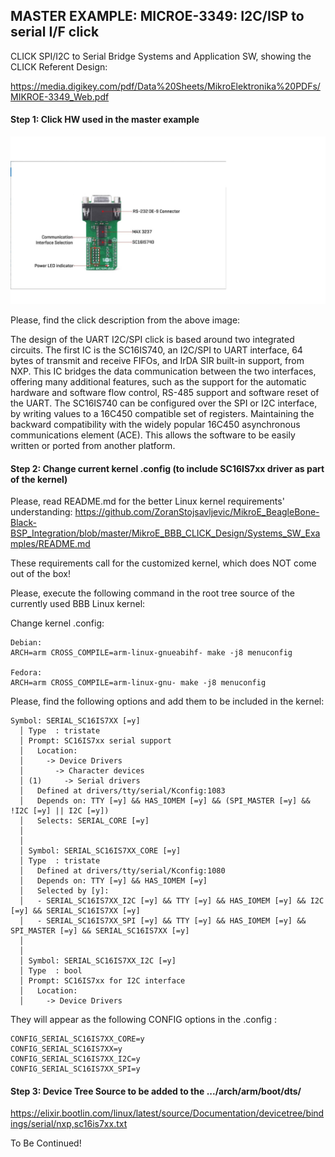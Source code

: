 ## MASTER EXAMPLE: MICROE-3349: I2C/ISP to serial I/F click

CLICK SPI/I2C to Serial Bridge Systems and Application SW, showing the CLICK Referent Design:

https://media.digikey.com/pdf/Data%20Sheets/MikroElektronika%20PDFs/MIKROE-3349_Web.pdf

#### Step 1: Click HW used in the master example

![](../Images/MIKROE-3349.jpg)

Please, find the click description from the above image:

The design of the UART I2C/SPI click is based around two integrated circuits. The first IC is the
SC16IS740, an I2C/SPI to UART interface, 64 bytes of transmit and receive FIFOs, and IrDA SIR
built-in support, from NXP. This IC bridges the data communication between the two interfaces,
offering many additional features, such as the support for the automatic hardware and software
flow control, RS-485 support and software reset of the UART. The SC16IS740 can be configured over
the SPI or I2C interface, by writing values to a 16C450 compatible set of registers. Maintaining
the backward compatibility with the widely popular 16C450 asynchronous communications element
(ACE). This allows the software to be easily written or ported from another platform.

#### Step 2: Change current kernel .config (to include SC16IS7xx driver as part of the kernel)

Please, read README.md for the better Linux kernel requirements' understanding:
https://github.com/ZoranStojsavljevic/MikroE_BeagleBone-Black-BSP_Integration/blob/master/MikroE_BBB_CLICK_Design/Systems_SW_Examples/README.md

These requirements call for the customized kernel, which does NOT come out of the box!

Please, execute the following command in the root tree source of the currently used BBB Linux kernel:

Change kernel .config:

	Debian:
	ARCH=arm CROSS_COMPILE=arm-linux-gnueabihf- make -j8 menuconfig

	Fedora:
	ARCH=arm CROSS_COMPILE=arm-linux-gnu- make -j8 menuconfig

Please, find the following options and add them to be included in the kernel:

	Symbol: SERIAL_SC16IS7XX [=y]
	  │ Type  : tristate
	  │ Prompt: SC16IS7xx serial support
	  │   Location:
	  │     -> Device Drivers
	  │       -> Character devices
	  │ (1)     -> Serial drivers
	  │   Defined at drivers/tty/serial/Kconfig:1083
	  │   Depends on: TTY [=y] && HAS_IOMEM [=y] && (SPI_MASTER [=y] && !I2C [=y] || I2C [=y])
	  │   Selects: SERIAL_CORE [=y]
	  │
	  │
	  │ Symbol: SERIAL_SC16IS7XX_CORE [=y]
	  │ Type  : tristate
	  │   Defined at drivers/tty/serial/Kconfig:1080
	  │   Depends on: TTY [=y] && HAS_IOMEM [=y]
	  │   Selected by [y]:
	  │   - SERIAL_SC16IS7XX_I2C [=y] && TTY [=y] && HAS_IOMEM [=y] && I2C [=y] && SERIAL_SC16IS7XX [=y]
	  │   - SERIAL_SC16IS7XX_SPI [=y] && TTY [=y] && HAS_IOMEM [=y] && SPI_MASTER [=y] && SERIAL_SC16IS7XX [=y]
	  │
	  │
	  │ Symbol: SERIAL_SC16IS7XX_I2C [=y]
	  │ Type  : bool
	  │ Prompt: SC16IS7xx for I2C interface
	  │   Location:
	  │     -> Device Drivers

They will appear as the following CONFIG options in the .config :

	CONFIG_SERIAL_SC16IS7XX_CORE=y
	CONFIG_SERIAL_SC16IS7XX=y
	CONFIG_SERIAL_SC16IS7XX_I2C=y
	CONFIG_SERIAL_SC16IS7XX_SPI=y

#### Step 3: Device Tree Source to be added to the .../arch/arm/boot/dts/
https://elixir.bootlin.com/linux/latest/source/Documentation/devicetree/bindings/serial/nxp,sc16is7xx.txt

To Be Continued!

